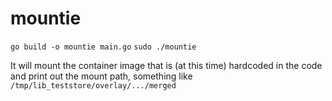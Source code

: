 # mountie

```go build -o mountie main.go```
```sudo ./mountie```

It will mount the container image that is (at this time) hardcoded in the code and print out the mount path, something like `/tmp/lib_teststore/overlay/.../merged`
